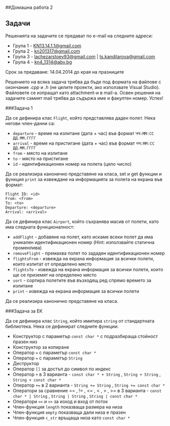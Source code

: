 ##Домашна работа 2

## Задачи

Решенията на задачите се предават по e-mail на следните адреси:

* Група 1 - KN13.14.1.1@gmail.com
* Група 2 - kn201317@gmail.com
* Група 3 - lachezarstoev93@gmail.com | ts.kandilarova@gmail.com
* Група 4 - kn4_1314@abv.bg

Срок за предаване: 14.04.2014 до края на празниците

Решението на всяка задача трябва да бъде под формата на файлове с окончание *.cpp* и *.h* (не целите проекти, ако използвате Visual Studio). Файловете се изпращат като attachment-и в mail-a. Освен решения на задачите самият mail трябва да съдържа име и факултен номер. Успех!

###Задача 1

Да се дефинира клас ```Flight```, който представлява даден полет. Нека негови член-данни са:

* ```departure``` - време на излитане (дата + час) във формат ```ЧЧ:ММ:СС ДД.ММ.ГГГГ```
* ```arrival``` - време на пристигане (дата + час) във формат ```ЧЧ:ММ:СС ДД.ММ.ГГГГ```
* ```from``` - място на излитане
* ```to``` - място на пристигане
* ```id``` - идентификационен номер на полета (цяло число)

Да се реализира канонично представяне на класа, set и get функции и функция ```print``` за извеждане на информацията за полета на екрана във формат:

```
Flight ID: <id>
From: <from>
To: <to>
Departure: <departure>
Arrival: <arrival>
```

Да се дефинира клас ```Airport```, който съхранява масив от полети, като има следната функционалност:

* ```addFlight``` - добавяне на полет, като искаме всеки полет да има уникален идентификационен номер (Hint: използвайте статична променлива)
* ```removeFlight``` - премахва полет по зададен идентификационен номер
* ```flightsFrom``` - извежда на екрана информация за всички полети, които излитат от определено място
* ```flightsTo``` - извежда на екрана информация за всички полети, които ще се приземят на определено място
* ```sort``` - сортира полетите във възходящ ред спрямо времето за излитане
* ```print``` - извежда на екрана информация за всички полети

Да се реализира канонично представяне на класа.

###Задача за ЕК

Да се дефинира клас ```String```, който имитира ```string``` от стандартната библиотека. Нека се дефинират следните функции:

* Конструктор с параметър ```const char *``` с подразбираща стойност празен низ
* Конструктор за копиране
* Оператор ```=``` с параметър ```const char *```
* Оператор ```=``` с параметър ```String```
* Деструктор
* Оператор ```[]``` за достъп до символ по индекс
* Оператор ```+``` в 3 варианта - ```const char * + String``` , ```String + String``` , ```String + const char *```
* Оператор ```+=``` в 2 варианта - ```String += String``` , ```String += const char *```
* Оператори за сравнение == , != , <= , < , > , >= в 3 варианта - ```const char * | String``` , ```String | String``` , ```String | const char *```
* Оператори ```<<``` и ```>>``` за изход и вход от поток
* Член-функция ```length``` показваща размера на низа
* Член-функция ```empty``` показваща дали низа е празен
* Член-функция ```c_str``` връщаща низа като ```const char *```
